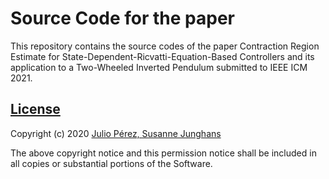 # Source Code for  the paper 
This repository contains the source codes of the paper  Contraction Region Estimate for State-Dependent-Ricvatti-Equation-Based Controllers and  its application to a Two-Wheeled Inverted Pendulum
submitted to  IEEE ICM 2021. 

## [License](https://github.com/rtContraction/SDRE-ROA/LICENSE)

Copyright (c) 2020 [Julio Pérez, Susanne Junghans](https://www.mw.tum.de/rt/personen/derzeitige/julio-perez/)

The above copyright notice and this permission notice shall be included in all
copies or substantial portions of the Software.